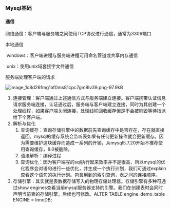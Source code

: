 ### Mysql基础

#### 通信

网络通信：客户端与服务端之间使用TCP协议进行通信，通常为3306端口

本地通信

​	windows：客户端进程与服务端进程可用命名管道或共享内存通信

​	unix：使用unix域套接字文件通信

服务端处理客户端的请求

![image_1c8d26fmg1af0ms81cpc7gm8lv39.png-97.9kB](https://user-gold-cdn.xitu.io/2018/12/28/167f4c7b99f87e1c?imageView2/0/w/1280/h/960/format/webp/ignore-error/1)

1. 连接管理：客户端通过上述通信方式与服务端建立连接。客户端携带认证信息请求服务端连接，认证通过后，服务端与客户端建立连接，同时为其创建一个处理线程，如果客户端关闭连接，处理线程回收缓存但是不会被销毁等待指派给下个客户端。
2. 解析与优化
   1. 查询缓存：查询存储引擎中的数据前先查询缓存中是否存在，存在就直接返回。mysql的缓存系统会监听表如果有任何更新操作就会更新缓存。因为需要维护这块缓存而造成一系列的开销，从mysql5.7.20开始不推荐使用查询缓存，8.0被删除。
   2. 语法解析：编译过程
   3. 查询优化：因为客户端写的sql执行起来效率并不是很高，所以mysql的优化程序会对语句进行一些优化，并生成一个执行计划，我们可通过explain查看这个语句的执行计划。包含用到的索引查询，表之间的连接顺序。
3. 存储引擎：其实就是表数据存储写入的物理存储处理器。存储引擎有多种可通过show engines查看当前mysql服务器支持的引擎。我们在创建表时会同时声明当前表的存储引擎，后续也可修改。ALTER TABLE engine_demo_table ENGINE = InnoDB;

